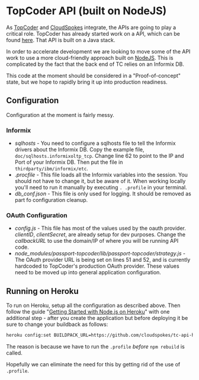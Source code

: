 TopCoder API (built on NodeJS)
==============================

As [TopCoder](http://www.topcoder.com/tc) and [CloudSpokes](http://www.cloudspokes) integrate, the APIs are going to play a critical role. TopCoder has already started work on a API, which can be found [here](http://dev.topcoder.com). That API is built on a Java stack.

In order to accelerate development we are looking to move some of the API work to use a more cloud-friendly approach built on [NodeJS](http://www.nodejs.org). This is complicated by the fact that the back end of TC relies on an Informix DB.

This code at the moment should be considered in a "Proof-of-concept" state, but we hope to rapidly bring it up into production readiness.

Configuration
-------------

Configuration at the moment is fairly messy.

### Informix
* *sqlhosts* - You need to configure a sqlhosts file to tell the Informix drivers about the Informix DB. Copy the example file, `doc/sqlhosts.informixoltp_tcp`. Change line 62 to point to the IP and Port of your Informix DB. Then put the file in `thirdparty/ibm/informix/etc`.
* *.procfile* - This file loads all the Informix variables into the session. You should not have to change it, but be aware of it. When working locally you'll need to run it manually by executing `. .profile` in your terminal.
* *db_conf.json* - This file is only used for logging. It should be removed as part fo configuration cleanup.

### OAuth Configuration
* *config.js* - This file has most of the values used by the oauth provider. *clientID*, *clientSecret*, are already setup for dev purposes. Change the *callbackURL* to use the domain/IP of where you will be running API code.
* *node_modules/passport-topcoder/lib/passport-topcoder/strategy.js* - The OAuth provider URL is being set on lines 51 and 52, and is currently hardcoded to TopCoder's production OAuth provider. These values need to be moved up into general application configuration.

Running on Heroku
-----------------

To run on Heroku, setup all the configuration as described above. Then follow the guide "[Getting Started with Node.js on Heroku](http://devcenter.heroku.com/articles/getting-started-with-nodejs)" with one additional step - after you create the application but before deploying it be sure to change your buildback as follows:
``` sh
heroku config:set BUILDPACK_URL=https://github.com/cloudspokes/tc-api-heroku-buildpack.git
```
The reason is because we have to run the `.profile` *before* `npm rebuild` is called.

Hopefully we can eliminate the need for this by getting rid of the use of `.profile`.

